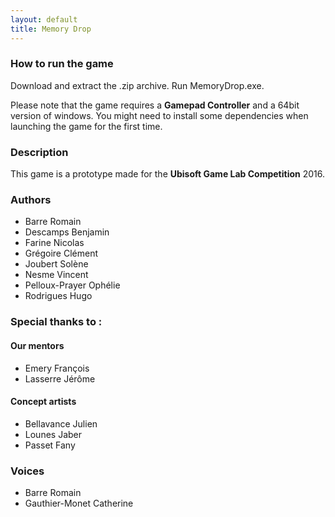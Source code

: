```yaml
---
layout: default
title: Memory Drop
---
```


### How to run the game

Download and extract the .zip archive.
Run MemoryDrop.exe.

Please note that the game requires a **Gamepad Controller** and a 64bit version of windows. 
You might need to install some dependencies when launching the game for the first time.

### Description

This game is a prototype made for the **Ubisoft Game Lab Competition** 2016.


### Authors

* Barre Romain
* Descamps Benjamin
* Farine Nicolas
* Grégoire Clément
* Joubert Solène
* Nesme Vincent
* Pelloux-Prayer Ophélie
* Rodrigues Hugo

### Special thanks to :

#### Our mentors

* Emery François
* Lasserre Jérôme

#### Concept artists

* Bellavance Julien
* Lounes Jaber
* Passet Fany

### Voices

* Barre Romain
* Gauthier-Monet Catherine
